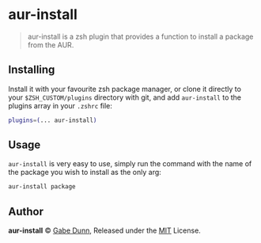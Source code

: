 # aur-install
> aur-install is a zsh plugin that provides a function to install a package from the AUR.

## Installing
Install it with your favourite zsh package manager, or clone it directly to your
`$ZSH_CUSTOM/plugins` directory with git, and add `aur-install` to the plugins
array in your `.zshrc` file:

```zsh
plugins=(... aur-install)
```

## Usage
`aur-install` is very easy to use, simply run the command with the name of the
package you wish to install as the only arg:

```zsh
aur-install package
```

## Author
**aur-install** © [Gabe Dunn](https://github.com/redxtech), Released under the [MIT](./license.md) License.

